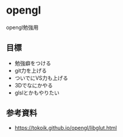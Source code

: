 # opengl
opengl勉強用

## 目標
 - 勉強癖をつける
 - git力を上げる
 - ついでにVS力も上げる
 - 3Dでなにかやる
 - glslとかもやりたい

## 参考資料
 - https://tokoik.github.io/opengl/libglut.html
